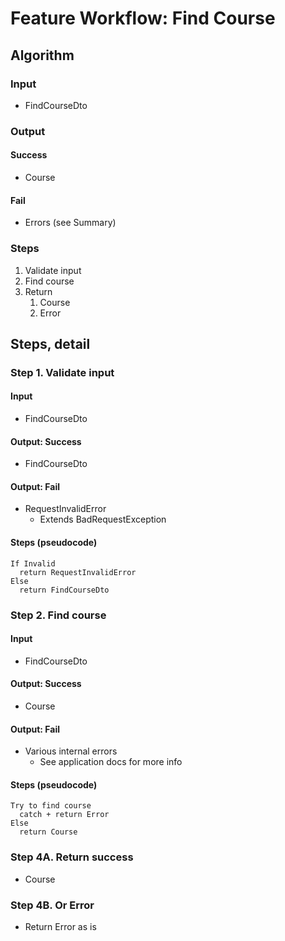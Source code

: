 # Feature Workflow: Find Course

## Algorithm

### Input

- FindCourseDto

### Output

#### Success

- Course

#### Fail

- Errors (see Summary)

### Steps

1. Validate input
2. Find course
3. Return
   1. Course
   2. Error

## Steps, detail

### Step 1. Validate input

#### Input

- FindCourseDto

#### Output: Success

- FindCourseDto

#### Output: Fail

- RequestInvalidError
  - Extends BadRequestException

#### Steps (pseudocode)

```
If Invalid
  return RequestInvalidError
Else
  return FindCourseDto
```

### Step 2. Find course

#### Input

- FindCourseDto

#### Output: Success

- Course

#### Output: Fail

- Various internal errors
  - See application docs for more info

#### Steps (pseudocode)

```
Try to find course
  catch + return Error
Else
  return Course
```

### Step 4A. Return success

- Course

### Step 4B. Or Error

- Return Error as is
